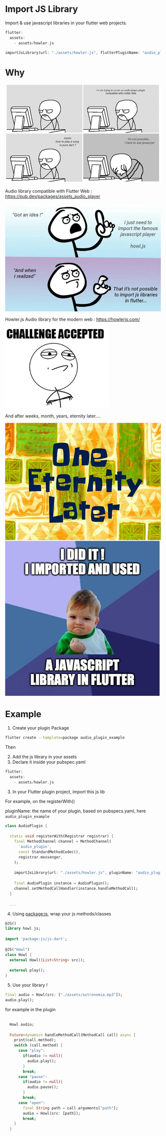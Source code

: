 # Import JS Library

Import & use javascript libraries in your flutter web projects.

```dart
flutter:
  assets:
    - assets/howler.js
```

```dart
importJsLibrary(url: "./assets/howler.js", flutterPluginName: "audio_plugin_example");
```

# Why

[![meme](./meme/meme_pc_grid.png)]()

Audio library compatible with Flutter Web : https://pub.dev/packages/assets_audio_player

[![meme](./meme/meme_idea_quote.png)]()

Howler.js Audio library for the modern web : https://howlerjs.com/

[![meme](./meme/meme_challenge_accepted.png)]()

And after weeks, month, years, eternity later....

[![meme](./meme/meme_eternity_later.png)]()
[![meme](./meme/meme_kid_success.jpg)]()

# Example


1. Create your plugin Package

```sh
flutter create --template=package audio_plugin_example
```

Then

2. Add the js library in your assets
3. Declare it inside your pubspec.yaml

```dart
flutter:
  assets:
    - assets/howler.js
```

3. In your Flutter plugin project, import this js lib
 
For example, on the registerWith()

pluginName: the name of your plugin, based on pubspecs.yaml, here `audio_plugin_example`

```dart
class AudioPlugin {

  static void registerWith(Registrar registrar) {
    final MethodChannel channel = MethodChannel(
      'audio_plugin',
      const StandardMethodCodec(),
      registrar.messenger,
    );

    importJsLibrary(url: "./assets/howler.js", pluginName: "audio_plugin_example");
    
    final AudioPlugin instance = AudioPlugin();
    channel.setMethodCallHandler(instance.handleMethodCall);
  }
   
  ...
```

4. Using [package:js](https://pub.dev/packages/js), wrap your js methods/classes

```dart
@JS()
library howl.js;

import 'package:js/js.dart';

@JS("Howl")
class Howl {
  external Howl({List<String> src}); 

  external play();
}
```

5. Use your library !

```dart
final audio = Howl(src: ["./assets/astronomia.mp3"]);
audio.play();
```

for example in the plugin

```dart

  Howl audio;

  Future<dynamic> handleMethodCall(MethodCall call) async {
    print(call.method);
    switch (call.method) {
      case "play":
        if(audio != null){
          audio.play();
        }
        break;
      case "pause":
        if(audio != null){
          audio.pause();
        }
        break;
      case "open":
        final String path = call.arguments["path"];
        audio = Howl(src: [path]);
        break;
    }
  }
```








